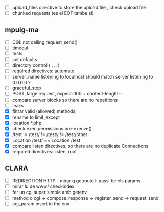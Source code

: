 - [ ] upload\_files directive to store the upload file , check upload file
- [ ] chunked requests (es el EOF tambe si)

## mpuig-ma

- [ ] CGI: not calling request\_send()
- [ ] timeout
- [ ] tests
- [ ] set defaults
- [ ] directory control ( . .. )
- [ ] required directives: automate
- [ ] server\_name listening to localhost should match server listening to 0.0.0.0 ?
- [ ] graceful\_stop
- [ ] POST, large request, expect: 100 + content-length--
- [ ] compare server blocks so there are no repetitions
- [ ] leaks
- [x] filtrar valid (allowed) methods;
- [x] rename to limit\_except
- [x] location \*.php 
- [x] check exec permissions pre-execve()
- [x] /test != /test/ != /testy != /test/other
- [x] Location /test/ == Location /test
- [x] compare listen directives, so there are no duplicate Connections
- [x] required directives: listen, root

## CLARA

- [ ] REDIRECTION HTTP - mirar q getroute li passi be els params
- [ ] mirar lu de www/ checkindex
- [ ] fer un cgi super simple amb getenv
- [ ] method o cgi -> compose\_response -> register\_send -> request\_send
- [ ] cgi\_param insert in the env

